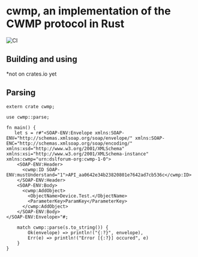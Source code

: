 cwmp, an implementation of the CWMP protocol in Rust
====================================================

![CI](https://github.com/jdalberg/cwmp/workflows/CI/badge.svg)

Building and using
------------------
*not on crates.io yet

Parsing
-------

```rust,no_run
extern crate cwmp;

use cwmp::parse;

fn main() {
   let s = r#"<SOAP-ENV:Envelope xmlns:SOAP-ENV="http://schemas.xmlsoap.org/soap/envelope/" xmlns:SOAP-ENC="http://schemas.xmlsoap.org/soap/encoding/" xmlns:xsd="http://www.w3.org/2001/XMLSchema" xmlns:xsi="http://www.w3.org/2001/XMLSchema-instance" xmlns:cwmp="urn:dslforum-org:cwmp-1-0">
    <SOAP-ENV:Header>
      <cwmp:ID SOAP-ENV:mustUnderstand="1">API_aa0642e34b23820801e7642ad7cb536c</cwmp:ID>
    </SOAP-ENV:Header>
    <SOAP-ENV:Body>
      <cwmp:AddObject>
        <ObjectName>Device.Test.</ObjectName>
        <ParameterKey>ParamKey</ParameterKey>
      </cwmp:AddObject>
    </SOAP-ENV:Body>
</SOAP-ENV:Envelope>"#;

    match cwmp::parse(s.to_string()) {
        Ok(envelope) => println!("{:?}", envelope),
        Err(e) => println!("Error [{:?}] occured", e)
    }
}
```